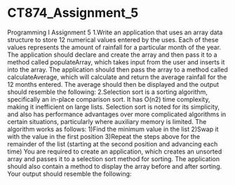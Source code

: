# CT874_Assignment_5

Programming I Assignment 5
1.Write an application that uses an array data structure to store 12 numerical values entered by the uses. Each of these values represents the amount of rainfall for a particular month of the year. The application should declare and create the array and then pass it to a method called populateArray, which takes input from the user and inserts it into the array. The application should then pass the array to a method called calculateAverage, which will calculate and return the average rainfall for the 12 months entered. The average should then be displayed and the output should resemble the following:
2.Selection sort is a sorting algorithm, specifically an in-place comparison sort. It has O(n2) time complexity, making it inefficient on large lists. Selection sort is noted for its simplicity, and also has performance advantages over more complicated algorithms in certain situations, particularly where auxiliary memory is limited.
The algorithm works as follows:
1)Find the minimum value in the list
2)Swap it with the value in the first position
3)Repeat the steps above for the remainder of the list (starting at the second position and advancing each time)
You are required to create an application, which creates an unsorted array and passes it to a selection sort method for sorting. The application should also contain a method to display the array before and after sorting. Your output should resemble the following:
